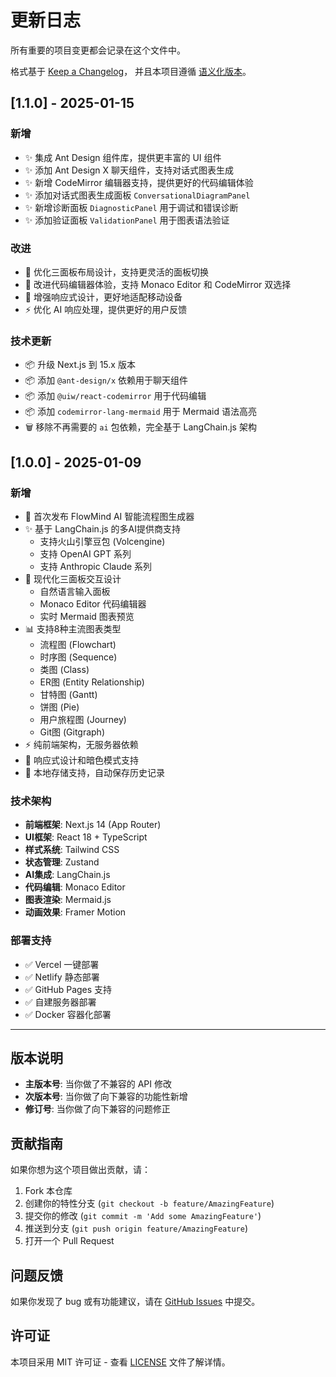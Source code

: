 # 更新日志

所有重要的项目变更都会记录在这个文件中。

格式基于 [Keep a Changelog](https://keepachangelog.com/zh-CN/1.0.0/)，
并且本项目遵循 [语义化版本](https://semver.org/lang/zh-CN/)。

## [1.1.0] - 2025-01-15

### 新增
- ✨ 集成 Ant Design 组件库，提供更丰富的 UI 组件
- ✨ 添加 Ant Design X 聊天组件，支持对话式图表生成
- ✨ 新增 CodeMirror 编辑器支持，提供更好的代码编辑体验
- ✨ 添加对话式图表生成面板 `ConversationalDiagramPanel`
- ✨ 新增诊断面板 `DiagnosticPanel` 用于调试和错误诊断
- ✨ 添加验证面板 `ValidationPanel` 用于图表语法验证

### 改进
- 🎨 优化三面板布局设计，支持更灵活的面板切换
- 🔧 改进代码编辑器体验，支持 Monaco Editor 和 CodeMirror 双选择
- 📱 增强响应式设计，更好地适配移动设备
- ⚡ 优化 AI 响应处理，提供更好的用户反馈

### 技术更新
- 📦 升级 Next.js 到 15.x 版本
- 📦 添加 `@ant-design/x` 依赖用于聊天组件
- 📦 添加 `@uiw/react-codemirror` 用于代码编辑
- 📦 添加 `codemirror-lang-mermaid` 用于 Mermaid 语法高亮
- 🗑️ 移除不再需要的 `ai` 包依赖，完全基于 LangChain.js 架构

## [1.0.0] - 2025-01-09

### 新增
- 🎉 首次发布 FlowMind AI 智能流程图生成器
- ✨ 基于 LangChain.js 的多AI提供商支持
  - 支持火山引擎豆包 (Volcengine)
  - 支持 OpenAI GPT 系列
  - 支持 Anthropic Claude 系列
- 🎨 现代化三面板交互设计
  - 自然语言输入面板
  - Monaco Editor 代码编辑器
  - 实时 Mermaid 图表预览
- 📊 支持8种主流图表类型
  - 流程图 (Flowchart)
  - 时序图 (Sequence)
  - 类图 (Class)
  - ER图 (Entity Relationship)
  - 甘特图 (Gantt)
  - 饼图 (Pie)
  - 用户旅程图 (Journey)
  - Git图 (Gitgraph)
- ⚡ 纯前端架构，无服务器依赖
- 🌈 响应式设计和暗色模式支持
- 💾 本地存储支持，自动保存历史记录

### 技术架构
- **前端框架**: Next.js 14 (App Router)
- **UI框架**: React 18 + TypeScript
- **样式系统**: Tailwind CSS
- **状态管理**: Zustand
- **AI集成**: LangChain.js
- **代码编辑**: Monaco Editor
- **图表渲染**: Mermaid.js
- **动画效果**: Framer Motion

### 部署支持
- ✅ Vercel 一键部署
- ✅ Netlify 静态部署
- ✅ GitHub Pages 支持
- ✅ 自建服务器部署
- ✅ Docker 容器化部署

---

## 版本说明

- **主版本号**: 当你做了不兼容的 API 修改
- **次版本号**: 当你做了向下兼容的功能性新增
- **修订号**: 当你做了向下兼容的问题修正

## 贡献指南

如果你想为这个项目做出贡献，请：

1. Fork 本仓库
2. 创建你的特性分支 (`git checkout -b feature/AmazingFeature`)
3. 提交你的修改 (`git commit -m 'Add some AmazingFeature'`)
4. 推送到分支 (`git push origin feature/AmazingFeature`)
5. 打开一个 Pull Request

## 问题反馈

如果你发现了 bug 或有功能建议，请在 [GitHub Issues](https://github.com/echoVic/flow-ai/issues) 中提交。

## 许可证

本项目采用 MIT 许可证 - 查看 [LICENSE](LICENSE) 文件了解详情。